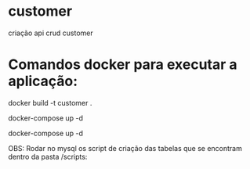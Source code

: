 # customer
criação api crud customer

# Comandos docker para executar a aplicação:
  docker build -t customer .
  
  docker-compose up -d
  
  docker-compose up -d

OBS: Rodar no mysql os script de criação das tabelas que se encontram dentro da pasta /scripts:
